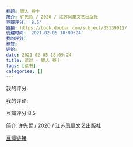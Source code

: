 ```yaml
---
标题: 镖人 卷十
简介: 许先哲 / 2020 / 江苏凤凰文艺出版社
豆瓣评分: '8.5'
链接: https://book.douban.com/subject/35139911/
创建时间: '2021-02-05 18:09:24'
我的评分:
标签:
评论:
date: 2021-02-05 18:09:24
title: 读过 - 镖人 卷十
tags: [读书]
categories: []
---
```


我的评分:

我的评论:

豆瓣评分:8.5

简介:许先哲 / 2020 / 江苏凤凰文艺出版社

[豆瓣链接](https://book.douban.com/subject/35139911/)

